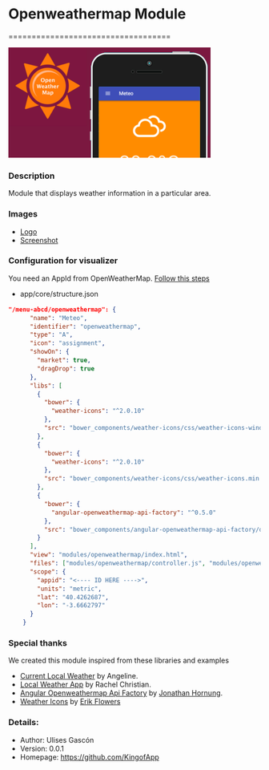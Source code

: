 # Openweathermap Module
===================================

![openweathermap-popover](images/popover.png)

### Description


Module that displays weather information in a particular area.

### Images
- [Logo](images/logo.png)
- [Screenshot](images/screenshot01.png)

### Configuration for visualizer

You need an AppId from OpenWeatherMap. [Follow this steps](http://openweathermap.org/appid)

- app/core/structure.json
```json
"/menu-abcd/openweathermap": {
      "name": "Meteo",
      "identifier": "openweathermap",
      "type": "A",
      "icon": "assignment",
      "showOn": {
        "market": true,
        "dragDrop": true
      },
      "libs": [
        {
          "bower": {
            "weather-icons": "^2.0.10"
          },
          "src": "bower_components/weather-icons/css/weather-icons-wind.min.css"
        },
        {
          "bower": {
            "weather-icons": "^2.0.10"
          },
          "src": "bower_components/weather-icons/css/weather-icons.min.css"
        },
        {
          "bower": {
            "angular-openweathermap-api-factory": "^0.5.0"
          },
          "src": "bower_components/angular-openweathermap-api-factory/dist/angular-openweathermap-api-factory.min.js"
        }
      ],
      "view": "modules/openweathermap/index.html",
      "files": ["modules/openweathermap/controller.js", "modules/openweathermap/style.html"],
      "scope": {
        "appid": "<---- ID HERE ---->",
        "units": "metric",
        "lat": "40.4262687",
        "lon": "-3.6662797"
      }
    }
```

### Special thanks

We created this module inspired from these libraries and examples

- [Current Local Weather](http://codepen.io/atamyo/pen/jAmQZK) by Angeline.
- [Local Weather App](https://codepen.io/r_christian/pen/NNKLNz) by Rachel Christian.
- [Angular Openweathermap Api Factory](https://github.com/JohnnyTheTank/angular-openweathermap-api-factory) by [Jonathan Hornung](https://github.com/JohnnyTheTank/).
- [Weather Icons](https://erikflowers.github.io/weather-icons/) by [Erik Flowers](https://github.com/erikflowers)


### Details:

- Author: Ulises Gascón
- Version: 0.0.1
- Homepage: https://github.com/KingofApp

